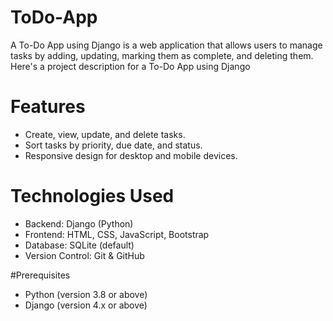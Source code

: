 # ToDo-App
A To-Do App using Django is a web application that allows users to manage tasks by adding, updating, marking them as complete, and deleting them. Here's a project description for a To-Do App using Django

# Features
- Create, view, update, and delete tasks.
- Sort tasks by priority, due date, and status.
- Responsive design for desktop and mobile devices.

# Technologies Used
- Backend: Django (Python)
- Frontend: HTML, CSS, JavaScript, Bootstrap
- Database: SQLite (default)
- Version Control: Git & GitHub

#Prerequisites
- Python (version 3.8 or above)
- Django (version 4.x or above)
